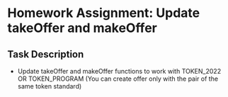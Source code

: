 # Homework Assignment: Update takeOffer and makeOffer

## Task Description

- Update takeOffer and makeOffer functions to work with TOKEN_2022 OR TOKEN_PROGRAM (You can create offer only with the pair of the same token standard)
